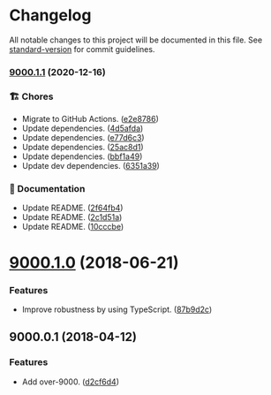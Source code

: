 # Changelog

All notable changes to this project will be documented in this file. See [standard-version](https://github.com/conventional-changelog/standard-version) for commit guidelines.

### [9000.1.1](https://github.com/darkobits/over-9000/compare/v9000.1.0...v9000.1.1) (2020-12-16)


### 🏗 Chores

* Migrate to GitHub Actions. ([e2e8786](https://github.com/darkobits/over-9000/commit/e2e8786afe021a3767983af2dd762e644d0523e3))
* Update dependencies. ([4d5afda](https://github.com/darkobits/over-9000/commit/4d5afda4a6efb47c7298d9408a966b97a1927f8f))
* Update dependencies. ([e77d6c3](https://github.com/darkobits/over-9000/commit/e77d6c3e40aa92c2e92793c301e1eaecac4877ec))
* Update dependencies. ([25ac8d1](https://github.com/darkobits/over-9000/commit/25ac8d1cf210f99e23b31523097e6b9eca1a0953))
* Update dependencies. ([bbf1a49](https://github.com/darkobits/over-9000/commit/bbf1a4910c44774393138d9f18603b80756274f1))
* Update dev dependencies. ([6351a39](https://github.com/darkobits/over-9000/commit/6351a396b62458f1ee3434ebda461c5e5c4fb0c1))


### 📖 Documentation

* Update README. ([2f64fb4](https://github.com/darkobits/over-9000/commit/2f64fb40e121806132a8876b1b41be43ec463099))
* Update README. ([2c1d51a](https://github.com/darkobits/over-9000/commit/2c1d51af1d0056dcac08198005d75839b2806be0))
* Update README. ([10cccbe](https://github.com/darkobits/over-9000/commit/10cccbee19b28fc91fbe1b6c70214c28a789e59b))

<a name="9000.1.0"></a>
# [9000.1.0](https://github.com/darkobits/over-9000/compare/v9000.0.1...v9000.1.0) (2018-06-21)


### Features

* Improve robustness by using TypeScript. ([87b9d2c](https://github.com/darkobits/over-9000/commit/87b9d2c))



<a name="9000.0.1"></a>
## 9000.0.1 (2018-04-12)


### Features

* Add over-9000. ([d2cf6d4](https://github.com/darkobits/over-9000/commit/d2cf6d4))
